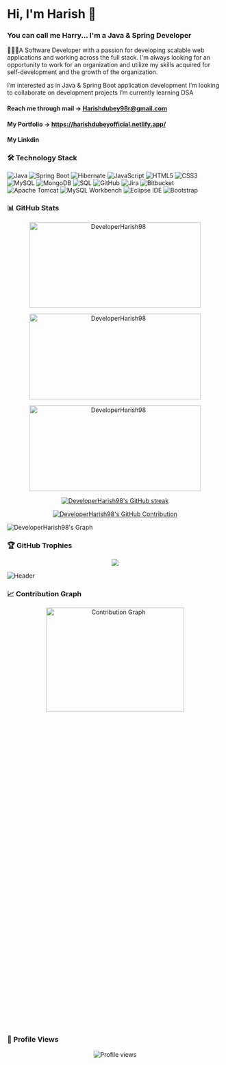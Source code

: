 # Hi, I'm Harish 👋 
### You can call me Harry... I'm a Java & Spring Developer 

👨🏻‍💻A Software Developer with a passion for developing scalable web applications and working across the full stack. I'm always looking for an opportunity to work for an organization and utilize my skills acquired for self-development and the growth of the organization.

I’m interested as in Java & Spring Boot application development
I’m looking to collaborate on development projects
I’m currently learning DSA

#### Reach me through mail -> Harishdubey98r@gmail.com
#### My Portfolio -> https://harishdubeyofficial.netlify.app/
#### My Linkdin

### 🛠️ Technology Stack


![Java](https://img.shields.io/badge/-Java-007396?style=flat-square&logo=java&logoColor=white)
![Spring Boot](https://img.shields.io/badge/-Spring%20Boot-6DB33F?style=flat-square&logo=spring-boot&logoColor=white)
![Hibernate](https://img.shields.io/badge/-Hibernate-4E1A25?style=flat-square&logo=hibernate&logoColor=white)
![JavaScript](https://img.shields.io/badge/-JavaScript-F7DF1E?style=flat-square&logo=javascript&logoColor=black)
![HTML5](https://img.shields.io/badge/-HTML5-E34F26?style=flat-square&logo=html5&logoColor=white)
![CSS3](https://img.shields.io/badge/-CSS3-1572B6?style=flat-square&logo=css3)
![MySQL](https://img.shields.io/badge/-MySQL-4479A1?style=flat-square&logo=mysql&logoColor=white)
![MongoDB](https://img.shields.io/badge/-MongoDB-47A248?style=flat-square&logo=mongodb&logoColor=white)
![SQL](https://img.shields.io/badge/-SQL-4479A1?style=flat-square&logo=postgresql&logoColor=white)
![GitHub](https://img.shields.io/badge/-GitHub-181717?style=flat-square&logo=github)
![Jira](https://img.shields.io/badge/-Jira-0052CC?style=flat-square&logo=jira&logoColor=white)
![Bitbucket](https://img.shields.io/badge/-Bitbucket-0052CC?style=flat-square&logo=bitbucket&logoColor=white)
![Apache Tomcat](https://img.shields.io/badge/-Apache%20Tomcat-F8DC75?style=flat-square&logo=apache-tomcat&logoColor=white)
![MySQL Workbench](https://img.shields.io/badge/-MySQL%20Workbench-4479A1?style=flat-square&logo=mysql&logoColor=white)
![Eclipse IDE](https://img.shields.io/badge/-Eclipse%20IDE-2C2255?style=flat-square&logo=eclipse&logoColor=white)
![Bootstrap](https://img.shields.io/badge/-Bootstrap-563D7C?style=flat-square&logo=bootstrap&logoColor=white)

### 📊 GitHub Stats

<p align="center">
  <img height="200px" width="400px" src="https://github-readme-stats.vercel.app/api?username=DeveloperHarish98&show_icons=true&locale=en&theme=dark" alt="DeveloperHarish98" />
</p>
<p align="center">
  <img height="200px" width="400px" src="https://github-readme-stats.vercel.app/api/top-langs?username=DeveloperHarish98&show_icons=true&locale=en&layout=compact&theme=dark" alt="DeveloperHarish98" />
</p>
<p align="center">
  <img height="200px" width="400px" src="https://streak-stats.demolab.com?user=DeveloperHarish98&theme=dark" alt="DeveloperHarish98" />
</p>

<p align="center">
  <a href="https://github.com/DeveloperHarish98">
    <img src="https://github-readme-streak-stats.herokuapp.com/?user=DeveloperHarish98&theme=dark&title_color=FFBF00&area=true" alt="DeveloperHarish98's GitHub streak"/>
  </a>
</p>

<p align="center">
  <a href="https://github.com/DeveloperHarish98">
    <img src="https://github-profile-summary-cards.vercel.app/api/cards/profile-details?username=DeveloperHarish98&theme=dark&title_color=FFBF00&area=true" alt="DeveloperHarish98's GitHub Contribution"/>
  </a>
</p>


![DeveloperHarish98's Graph](https://github-readme-activity-graph.vercel.app/graph?username=DeveloperHarish98&custom_title=DeveloperHarish98%27s%20GitHub%20Activity%20Graph&bg_color=000000&color=dddddd&line=dddddd&point=dddddd&area_color=FFFFFF&title_color=FFBF00&area=true)



### 🏆 GitHub Trophies

<p align="center">
  <img src="https://github-profile-trophy.vercel.app/?username=DeveloperHarish98&theme=radical&no-frame=true&no-bg=true&margin-w=4" />
</p>

![Header](https://drive.google.com/uc?export=view&id=1iEyzCdu64sNdDqzY6lDPAwnGU96qzA8s)

### 📈 Contribution Graph

<p align="center">
  <img height="25%" width="80%" src="https://github-readme-activity-graph.vercel.app/graph?username=DeveloperHarish98&theme=react-dark" alt="Contribution Graph" />
</p>

### 👀 Profile Views

<p align="center">
  <img src="https://komarev.com/ghpvc/?username=DeveloperHarish98&color=blue" alt="Profile views" />
</p>
